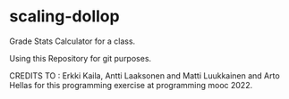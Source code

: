 # scaling-dollop
Grade Stats Calculator for a class.

Using this Repository for git purposes.


CREDITS TO : Erkki Kaila, Antti Laaksonen and Matti Luukkainen and Arto Hellas
for this programming exercise at programming mooc 2022.
